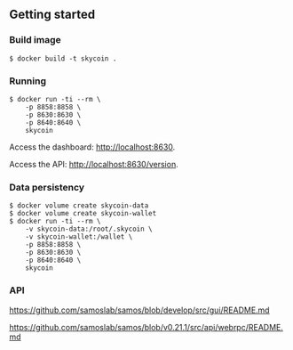 
## Getting started

### Build image

```
$ docker build -t skycoin .
```

### Running

```
$ docker run -ti --rm \
    -p 8858:8858 \
    -p 8630:8630 \
    -p 8640:8640 \
    skycoin
```

Access the dashboard: [http://localhost:8630](http://localhost:8630).

Access the API: [http://localhost:8630/version](http://localhost:8630/version).

### Data persistency

```
$ docker volume create skycoin-data
$ docker volume create skycoin-wallet
$ docker run -ti --rm \
    -v skycoin-data:/root/.skycoin \
    -v skycoin-wallet:/wallet \
    -p 8858:8858 \
    -p 8630:8630 \
    -p 8640:8640 \
    skycoin
```

### API

https://github.com/samoslab/samos/blob/develop/src/gui/README.md

https://github.com/samoslab/samos/blob/v0.21.1/src/api/webrpc/README.md
